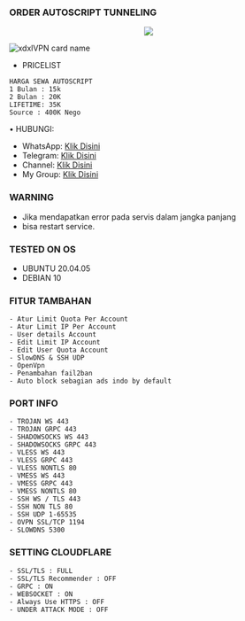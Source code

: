 ### ORDER AUTOSCRIPT TUNNELING
<p align="center">  
  <img src="https://readme-typing-svg.herokuapp.com?color=%2336BCF7&center=true&vCenter=true&lines=Welcome%20To%20My%20Hosting" />  
</p>

![xdxlVPN card name](https://cardivo.vercel.app/api?name=xdxlVPN&description=Hi,%20everyone!%20and%20Nice%20to%20meet%20you%20%F0%9F%91%8B&image=https://github.com/pusoxx/ver3/raw/main/1686655025212.png?v=4&backgroundColor=%23ecf0f1&telegram=/&github=xdxlVPN&pattern=leaf&colorPattern=%23eaeaea)
- PRICELIST
```
HARGA SEWA AUTOSCRIPT 
1 Bulan : 15k
2 Bulan : 20K
LIFETIME: 35K
Source : 400K Nego
```
• HUBUNGI:
- WhatsApp: [Klik Disini](https://wa.me/6285935195701)
- Telegram: [Klik Disini](https://t.me/xdxl_stre)
- Channel: [Klik Disini](https://t.me/xdxl_vpn)
- My Group: [Klik Disini](https://xdxl_grup)

### WARNING
- Jika mendapatkan error pada servis dalam jangka panjang
- bisa restart service.

### TESTED ON OS 
- UBUNTU 20.04.05
- DEBIAN 10

### FITUR TAMBAHAN
```
- Atur Limit Quota Per Account
- Atur Limit IP Per Account
- User details Account
- Edit Limit IP Account
- Edit User Quota Account
- SlowDNS & SSH UDP
- OpenVpn
- Penambahan fail2ban
- Auto block sebagian ads indo by default
```

### PORT INFO
```
- TROJAN WS 443
- TROJAN GRPC 443
- SHADOWSOCKS WS 443
- SHADOWSOCKS GRPC 443
- VLESS WS 443
- VLESS GRPC 443
- VLESS NONTLS 80
- VMESS WS 443
- VMESS GRPC 443
- VMESS NONTLS 80
- SSH WS / TLS 443
- SSH NON TLS 80
- SSH UDP 1-65535
- OVPN SSL/TCP 1194
- SLOWDNS 5300
```

### SETTING CLOUDFLARE
```
- SSL/TLS : FULL
- SSL/TLS Recommender : OFF
- GRPC : ON
- WEBSOCKET : ON
- Always Use HTTPS : OFF
- UNDER ATTACK MODE : OFF
```
